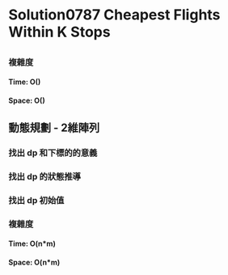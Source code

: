 # Solution0787 Cheapest Flights Within K Stops

## 

### 複雜度

#### Time: O()

#### Space: O()

## 動態規劃 - 2維陣列

### 找出 dp 和下標的的意義

### 找出 dp 的狀態推導

### 找出 dp 初始值

### 複雜度

#### Time: O(n*m)

#### Space: O(n*m)